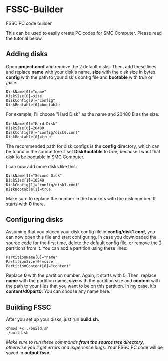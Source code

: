 # FSSC-Builder
FSSC PC code builder

This can be used to easily create PC codes for SMC Computer. Please read the tutorial below.

## Adding disks
Open **project.conf** and remove the 2 default disks. Then, add these lines and replace **name** with your disk's name, **size** with the disk size in bytes. **config** with the path to your disk's config file and **bootable** with *true* or *false*.
```
DiskName[0]="name"
DiskSize[0]=size
DiskConfig[0]="config"
DiskBootable[0]=bootable
```
For example, I'll choose "Hard Disk" as the name and 20480 B as the size.
```
DiskName[0]="Hard Disk"
DiskSize[0]=20480
DiskConfig[0]="config/disk0.conf"
DiskBootable[0]=true
```
The recommended path for disk configs is the **config** directory, which can be found in the source tree. I set **DiskBootable** to *true*, because I want that disk to be bootable in SMC Computer.

I can now add more disks like this:
```
DiskName[1]="Second Disk"
DiskSize[1]=10240
DiskConfig[1]="config/disk1.conf"
DiskBootable[1]=true
```
Make sure to replace the number in the brackets with the disk number! It starts with **0** there.

## Configuring disks
Assuming that you placed your disk config file in **config/disk1.conf**, you can now open this file and start configuring. In case you downloaded the source code for the first time, delete the default config file, or remove the 2 partitions from it. You can add a partition using these lines:
```
PartitionName[0]="name"
PartitionSize[0]=size
PartitionContent[0]="content"
```
Replace **0** with the partition number. Again, it starts with 0. Then, replace **name** with the partition name, **size** with the partition size and **content** with the path to your files that you want to be on this partition. In my case, it's **content/d0part0**. You can choose any name here.

## Building FSSC
After you set up your disks, just run **build.sh**.
```
chmod +x ./build.sh
./build.sh
```
*Make sure to run these commands **from the source tree directory**, otherwise you'll get errors and experience bugs.*
Your FSSC PC code will be saved in **output.fssc**.
